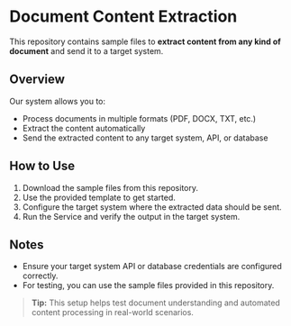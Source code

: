 # Document Content Extraction

This repository contains sample files to **extract content from any kind of document** and send it to a target system.  

## Overview
Our system allows you to:  
- Process documents in multiple formats (PDF, DOCX, TXT, etc.)  
- Extract the content automatically  
- Send the extracted content to any target system, API, or database  

## How to Use
1. Download the sample files from this repository.  
2. Use the provided template to get started.  
3. Configure the target system where the extracted data should be sent.  
4. Run the Service and verify the output in the target system.  


## Notes
- Ensure your target system API or database credentials are configured correctly.  
- For testing, you can use the sample files provided in this repository.  

> **Tip:** This setup helps test document understanding and automated content processing in real-world scenarios.  
